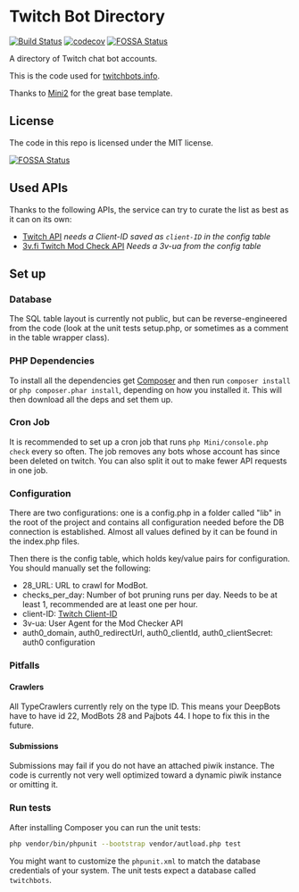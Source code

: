# Twitch Bot Directory
[![Build Status](https://travis-ci.org/freaktechnik/twitchbots.svg?branch=mini)](https://travis-ci.org/freaktechnik/twitchbots) [![codecov](https://codecov.io/gh/freaktechnik/twitchbots/branch/master/graph/badge.svg)](https://codecov.io/gh/freaktechnik/twitchbots)
[![FOSSA Status](https://app.fossa.io/api/projects/git%2Bgithub.com%2Ffreaktechnik%2Ftwitchbots.svg?type=shield)](https://app.fossa.io/projects/git%2Bgithub.com%2Ffreaktechnik%2Ftwitchbots?ref=badge_shield)

A directory of Twitch chat bot accounts.

This is the code used for [twitchbots.info](https://twitchbots.info).

Thanks to [Mini2](https://github.com/panique/mini2) for the great base template.

## License
The code in this repo is licensed under the MIT license.


[![FOSSA Status](https://app.fossa.io/api/projects/git%2Bgithub.com%2Ffreaktechnik%2Ftwitchbots.svg?type=large)](https://app.fossa.io/projects/git%2Bgithub.com%2Ffreaktechnik%2Ftwitchbots?ref=badge_large)

## Used APIs
Thanks to the following APIs, the service can try to curate the list as best as it can on its own:

 - [Twitch API](https://github.com/justintv/Twitch-API) *needs a Client-ID saved as `client-ID` in the config table*
 - [3v.fi Twitch Mod Check API](https://twitchstuff.3v.fi/modlookup/docs) *Needs a 3v-ua from the config table*

## Set up

### Database
The SQL table layout is currently not public, but can be
reverse-engineered from the code (look at the unit tests setup.php, or sometimes
as a comment in the table wrapper class).

### PHP Dependencies
To install all the dependencies get [Composer](https://getcomposer.org/download)
and then run `composer install` or `php composer.phar install`, depending on how
you installed it. This will then download all the deps and set them up.

### Cron Job
It is recommended to set up a cron job that runs `php Mini/console.php check`
every so often. The job removes any bots whose account has since been deleted on
twitch. You can also split it out to make fewer API requests in one job.

### Configuration
There are two configurations: one is a config.php in a folder called "lib" in the
root of the project and contains all configuration needed before the DB connection
is established. Almost all values defined by it can be found in the index.php files.

Then there is the config table, which holds key/value pairs for configuration.
You should manually set the following:
 - 28_URL: URL to crawl for ModBot.
 - checks_per_day: Number of bot pruning runs per day. Needs to be at least 1,
   recommended are at least one per hour.
 - client-ID: [Twitch Client-ID](https://dev.twitch.tv/docs#client-id)
 - 3v-ua: User Agent for the Mod Checker API
 - auth0_domain, auth0_redirectUrl, auth0_clientId, auth0_clientSecret: auth0 configuration

### Pitfalls
#### Crawlers
All TypeCrawlers currently rely on the type ID. This means your DeepBots have to
have id 22, ModBots 28 and Pajbots 44. I hope to fix this in the future.

#### Submissions
Submissions may fail if you do not have an attached piwik instance. The code is
currently not very well optimized toward a dynamic piwik instance or omitting it.

### Run tests
After installing Composer you can run the unit tests:
```bash
php vendor/bin/phpunit --bootstrap vendor/autload.php test
```

You might want to customize the `phpunit.xml` to match the database credentials
of your system. The unit tests expect a database called `twitchbots`.